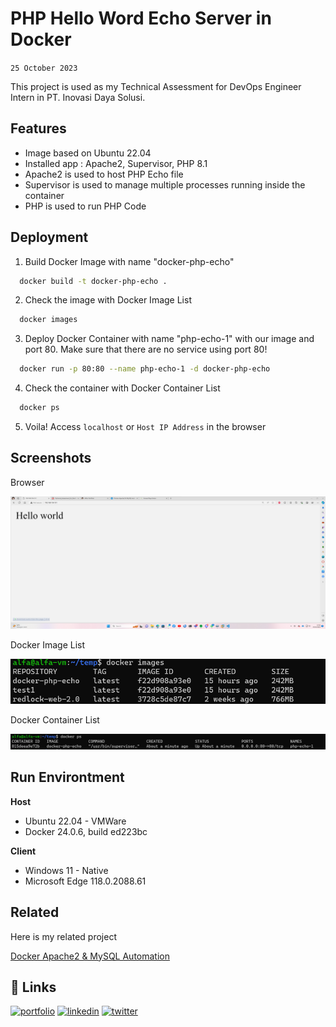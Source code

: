 # PHP Hello Word Echo Server in Docker

`25 October 2023`

This project is used as my Technical Assessment for DevOps
Engineer Intern in PT. Inovasi Daya Solusi.

## Features
- Image based on Ubuntu 22.04
- Installed app : Apache2, Supervisor, PHP 8.1
- Apache2 is used to host PHP Echo file
- Supervisor is used to manage multiple processes running inside the container
- PHP is used to run PHP Code

## Deployment

1. Build Docker Image with name "docker-php-echo"

```bash
  docker build -t docker-php-echo .
```

2. Check the image with Docker Image List

```bash
  docker images
```

3. Deploy Docker Container with name "php-echo-1" with our image and port 80. Make sure that there are no service using port 80!

```bash
  docker run -p 80:80 --name php-echo-1 -d docker-php-echo
```

4. Check the container with Docker Container List

```bash
  docker ps
```

5. Voila! Access `localhost` or `Host IP Address` in the browser

## Screenshots

Browser

![Browser](screenshots/browser.png)

Docker Image List

![docker_images](screenshots/docker_images.png)

Docker Container List

![docker_ps](screenshots//docker_ps.png)

## Run Environtment

**Host**
- Ubuntu 22.04 - VMWare
- Docker 24.0.6, build ed223bc

**Client**
- Windows 11 - Native
- Microsoft Edge 118.0.2088.61

## Related

Here is my related project

[Docker Apache2 & MySQL Automation](https://bit.ly/AlfaDocker1)


## 🔗 Links
[![portfolio](https://img.shields.io/badge/my_portfolio-000?style=for-the-badge&logo=web&logoColor=white)](https://naufalalfadli.netlify.app)
[![linkedin](https://img.shields.io/badge/linkedin-0A66C2?style=for-the-badge&logo=linkedin&logoColor=white)](https://www.linkedin.com/in/ahmad-naufal-abdurrohman-alfadli-84a824190/)
[![twitter](https://img.shields.io/badge/Instagram-E4405F?style=for-the-badge&logo=instagram&logoColor=white)](https://www.instagram.com/naufalalfa_/)


